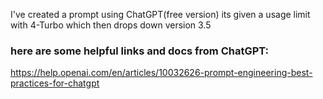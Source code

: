 I've created a prompt using ChatGPT(free version) its given a usage limit with 4-Turbo which then drops down version 3.5

### here are some helpful links and docs from ChatGPT:
https://help.openai.com/en/articles/10032626-prompt-engineering-best-practices-for-chatgpt